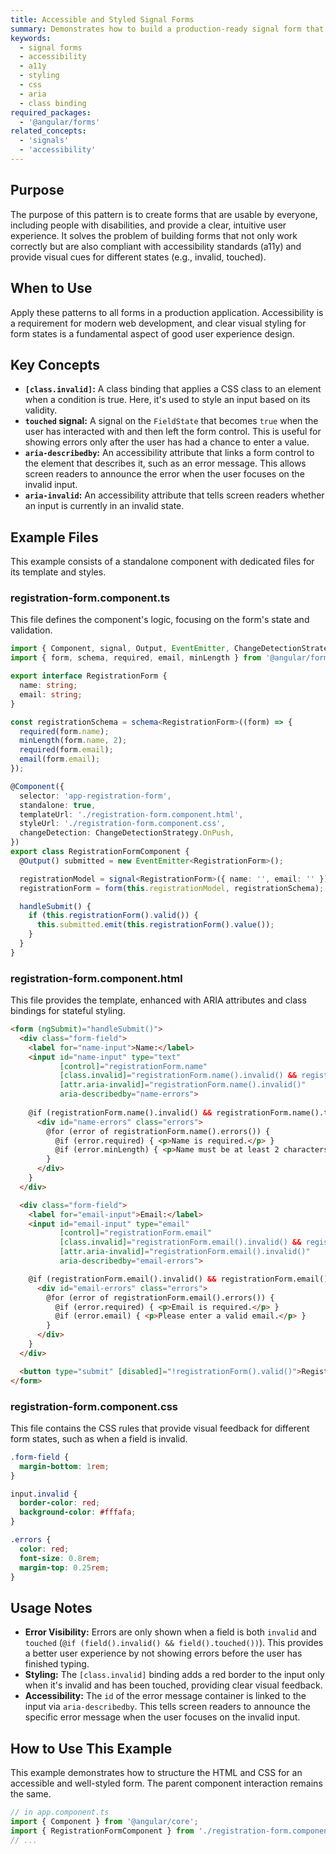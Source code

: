```yaml
---
title: Accessible and Styled Signal Forms
summary: Demonstrates how to build a production-ready signal form that is accessible to screen reader users and provides clear visual feedback using CSS and class bindings.
keywords:
  - signal forms
  - accessibility
  - a11y
  - styling
  - css
  - aria
  - class binding
required_packages:
  - '@angular/forms'
related_concepts:
  - 'signals'
  - 'accessibility'
---
```


## Purpose

The purpose of this pattern is to create forms that are usable by everyone, including people with disabilities, and provide a clear, intuitive user experience. It solves the problem of building forms that not only work correctly but are also compliant with accessibility standards (a11y) and provide visual cues for different states (e.g., invalid, touched).

## When to Use

Apply these patterns to all forms in a production application. Accessibility is a requirement for modern web development, and clear visual styling for form states is a fundamental aspect of good user experience design.

## Key Concepts

- **`[class.invalid]`:** A class binding that applies a CSS class to an element when a condition is true. Here, it's used to style an input based on its validity.
- **`touched` signal:** A signal on the `FieldState` that becomes `true` when the user has interacted with and then left the form control. This is useful for showing errors only after the user has had a chance to enter a value.
- **`aria-describedby`:** An accessibility attribute that links a form control to the element that describes it, such as an error message. This allows screen readers to announce the error when the user focuses on the invalid input.
- **`aria-invalid`:** An accessibility attribute that tells screen readers whether an input is currently in an invalid state.

## Example Files

This example consists of a standalone component with dedicated files for its template and styles.

### registration-form.component.ts

This file defines the component's logic, focusing on the form's state and validation.

```typescript
import { Component, signal, Output, EventEmitter, ChangeDetectionStrategy } from '@angular/core';
import { form, schema, required, email, minLength } from '@angular/forms/signals';

export interface RegistrationForm {
  name: string;
  email: string;
}

const registrationSchema = schema<RegistrationForm>((form) => {
  required(form.name);
  minLength(form.name, 2);
  required(form.email);
  email(form.email);
});

@Component({
  selector: 'app-registration-form',
  standalone: true,
  templateUrl: './registration-form.component.html',
  styleUrl: './registration-form.component.css',
  changeDetection: ChangeDetectionStrategy.OnPush,
})
export class RegistrationFormComponent {
  @Output() submitted = new EventEmitter<RegistrationForm>();

  registrationModel = signal<RegistrationForm>({ name: '', email: '' });
  registrationForm = form(this.registrationModel, registrationSchema);

  handleSubmit() {
    if (this.registrationForm().valid()) {
      this.submitted.emit(this.registrationForm().value());
    }
  }
}
```

### registration-form.component.html

This file provides the template, enhanced with ARIA attributes and class bindings for stateful styling.

```html
<form (ngSubmit)="handleSubmit()">
  <div class="form-field">
    <label for="name-input">Name:</label>
    <input id="name-input" type="text" 
           [control]="registrationForm.name"
           [class.invalid]="registrationForm.name().invalid() && registrationForm.name().touched()"
           [attr.aria-invalid]="registrationForm.name().invalid()"
           aria-describedby="name-errors">
    
    @if (registrationForm.name().invalid() && registrationForm.name().touched()) {
      <div id="name-errors" class="errors">
        @for (error of registrationForm.name().errors()) {
          @if (error.required) { <p>Name is required.</p> }
          @if (error.minLength) { <p>Name must be at least 2 characters.</p> }
        }
      </div>
    }
  </div>

  <div class="form-field">
    <label for="email-input">Email:</label>
    <input id="email-input" type="email" 
           [control]="registrationForm.email"
           [class.invalid]="registrationForm.email().invalid() && registrationForm.email().touched()"
           [attr.aria-invalid]="registrationForm.email().invalid()"
           aria-describedby="email-errors">

    @if (registrationForm.email().invalid() && registrationForm.email().touched()) {
      <div id="email-errors" class="errors">
        @for (error of registrationForm.email().errors()) {
          @if (error.required) { <p>Email is required.</p> }
          @if (error.email) { <p>Please enter a valid email.</p> }
        }
      </div>
    }
  </div>

  <button type="submit" [disabled]="!registrationForm().valid()">Register</button>
</form>
```

### registration-form.component.css

This file contains the CSS rules that provide visual feedback for different form states, such as when a field is invalid.

```css
.form-field {
  margin-bottom: 1rem;
}

input.invalid {
  border-color: red;
  background-color: #fffafa;
}

.errors {
  color: red;
  font-size: 0.8rem;
  margin-top: 0.25rem;
}
```

## Usage Notes

- **Error Visibility:** Errors are only shown when a field is both `invalid` and `touched` (`@if (field().invalid() && field().touched())`). This provides a better user experience by not showing errors before the user has finished typing.
- **Styling:** The `[class.invalid]` binding adds a red border to the input only when it's invalid and has been touched, providing clear visual feedback.
- **Accessibility:** The `id` of the error message container is linked to the input via `aria-describedby`. This tells screen readers to announce the specific error message when the user focuses on the invalid input.

## How to Use This Example

This example demonstrates how to structure the HTML and CSS for an accessible and well-styled form. The parent component interaction remains the same.

```typescript
// in app.component.ts
import { Component } from '@angular/core';
import { RegistrationFormComponent } from './registration-form.component';
// ...
```